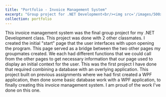 ```yaml
---
title: "Portfolio - Invoice Management System"
excerpt: "Group project for .NET Development<br/><img src='/images/500x300.png'>"
collection: portfolio
---
```


This invoice management system was the final group project for my .NET Development class. This project was done with 2 other classmates. I created the initial "start" page that the user interfaces with upon opening the program. This page served as a bridge between the two other pages my groupmates created. We each had different functions that we could call from the other pages to get necessary information that our page used to display an initial context for the user. This was the first project I have done that required combining a database with an overlying application. This project built on previous assignments where we had first created a WPF application, then done some basic database work with a WPF application, to finally creating this invoice management system. I am proud of the work I've done on this one.
